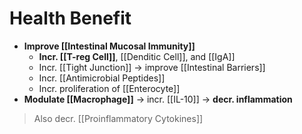 # Health Benefit
- **Improve [[Intestinal Mucosal Immunity]]**
	- **Incr. [[T-reg Cell]]**, [[Denditic Cell]], and [[IgA]]
	- Incr. [[Tight Junction]] -> improve [[Intestinal Barriers]]
	- Incr. [[Antimicrobial Peptides]]
	- Incr. proliferation of [[Enterocyte]]
- **Modulate [[Macrophage]]** -> incr. [[IL-10]] -> **decr. inflammation**
> Also decr. [[Proinflammatory Cytokines]]
